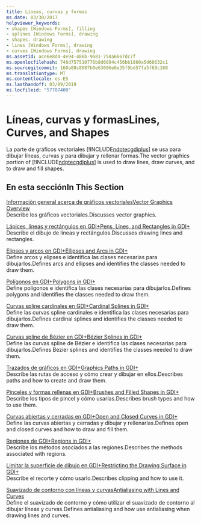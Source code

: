 ```yaml
---
title: Líneas, curvas y formas
ms.date: 03/30/2017
helpviewer_keywords:
- shapes [Windows Forms], filling
- splines [Windows Forms], drawing
- shapes. drawing
- lines [Windows Forms], drawing
- curves [Windows Forms], drawing
ms.assetid: ace6e8d4-4e94-486b-9681-758a6667dc7f
ms.openlocfilehash: 746d757510776b8d6894c456bb1860a5d68632c1
ms.sourcegitcommit: 160a88c8087b0e63606e6e35f9bd57fa5f69c168
ms.translationtype: MT
ms.contentlocale: es-ES
ms.lasthandoff: 03/09/2019
ms.locfileid: "57707400"
---
```

# <a name="lines-curves-and-shapes"></a><span data-ttu-id="54b59-102">Líneas, curvas y formas</span><span class="sxs-lookup"><span data-stu-id="54b59-102">Lines, Curves, and Shapes</span></span>
<span data-ttu-id="54b59-103">La parte de gráficos vectoriales [!INCLUDE[ndptecgdiplus](../../../../includes/ndptecgdiplus-md.md)] se usa para dibujar líneas, curvas y para dibujar y rellenar formas.</span><span class="sxs-lookup"><span data-stu-id="54b59-103">The vector graphics portion of [!INCLUDE[ndptecgdiplus](../../../../includes/ndptecgdiplus-md.md)] is used to draw lines, draw curves, and to draw and fill shapes.</span></span>  
  
## <a name="in-this-section"></a><span data-ttu-id="54b59-104">En esta sección</span><span class="sxs-lookup"><span data-stu-id="54b59-104">In This Section</span></span>  
 [<span data-ttu-id="54b59-105">Información general acerca de gráficos vectoriales</span><span class="sxs-lookup"><span data-stu-id="54b59-105">Vector Graphics Overview</span></span>](vector-graphics-overview.md)  
 <span data-ttu-id="54b59-106">Describe los gráficos vectoriales.</span><span class="sxs-lookup"><span data-stu-id="54b59-106">Discusses vector graphics.</span></span>  
  
 [<span data-ttu-id="54b59-107">Lápices, líneas y rectángulos en GDI+</span><span class="sxs-lookup"><span data-stu-id="54b59-107">Pens, Lines, and Rectangles in GDI+</span></span>](pens-lines-and-rectangles-in-gdi.md)  
 <span data-ttu-id="54b59-108">Describe el dibujo de líneas y rectángulos.</span><span class="sxs-lookup"><span data-stu-id="54b59-108">Discusses drawing lines and rectangles.</span></span>  
  
 [<span data-ttu-id="54b59-109">Elipses y arcos en GDI+</span><span class="sxs-lookup"><span data-stu-id="54b59-109">Ellipses and Arcs in GDI+</span></span>](ellipses-and-arcs-in-gdi.md)  
 <span data-ttu-id="54b59-110">Define arcos y elipses e identifica las clases necesarias para dibujarlos.</span><span class="sxs-lookup"><span data-stu-id="54b59-110">Defines arcs and ellipses and identifies the classes needed to draw them.</span></span>  
  
 [<span data-ttu-id="54b59-111">Polígonos en GDI+</span><span class="sxs-lookup"><span data-stu-id="54b59-111">Polygons in GDI+</span></span>](polygons-in-gdi.md)  
 <span data-ttu-id="54b59-112">Define polígonos e identifica las clases necesarias para dibujarlos.</span><span class="sxs-lookup"><span data-stu-id="54b59-112">Defines polygons and identifies the classes needed to draw them.</span></span>  
  
 [<span data-ttu-id="54b59-113">Curvas spline cardinales en GDI+</span><span class="sxs-lookup"><span data-stu-id="54b59-113">Cardinal Splines in GDI+</span></span>](cardinal-splines-in-gdi.md)  
 <span data-ttu-id="54b59-114">Define las curvas spline cardinales e identifica las clases necesarias para dibujarlos.</span><span class="sxs-lookup"><span data-stu-id="54b59-114">Defines cardinal splines and identifies the classes needed to draw them.</span></span>  
  
 [<span data-ttu-id="54b59-115">Curvas spline de Bézier en GDI+</span><span class="sxs-lookup"><span data-stu-id="54b59-115">Bézier Splines in GDI+</span></span>](bezier-splines-in-gdi.md)  
 <span data-ttu-id="54b59-116">Define las curvas spline de Bézier e identifica las clases necesarias para dibujarlos.</span><span class="sxs-lookup"><span data-stu-id="54b59-116">Defines Bezier splines and identifies the classes needed to draw them.</span></span>  
  
 [<span data-ttu-id="54b59-117">Trazados de gráficos en GDI+</span><span class="sxs-lookup"><span data-stu-id="54b59-117">Graphics Paths in GDI+</span></span>](graphics-paths-in-gdi.md)  
 <span data-ttu-id="54b59-118">Describe las rutas de acceso y cómo crear y dibujar en ellos.</span><span class="sxs-lookup"><span data-stu-id="54b59-118">Describes paths and how to create and draw them.</span></span>  
  
 [<span data-ttu-id="54b59-119">Pinceles y formas rellenas en GDI+</span><span class="sxs-lookup"><span data-stu-id="54b59-119">Brushes and Filled Shapes in GDI+</span></span>](brushes-and-filled-shapes-in-gdi.md)  
 <span data-ttu-id="54b59-120">Describe los tipos de pincel y cómo usarlas.</span><span class="sxs-lookup"><span data-stu-id="54b59-120">Describes brush types and how to use them.</span></span>  
  
 [<span data-ttu-id="54b59-121">Curvas abiertas y cerradas en GDI+</span><span class="sxs-lookup"><span data-stu-id="54b59-121">Open and Closed Curves in GDI+</span></span>](open-and-closed-curves-in-gdi.md)  
 <span data-ttu-id="54b59-122">Define las curvas abiertas y cerradas y dibujar y rellenarlas.</span><span class="sxs-lookup"><span data-stu-id="54b59-122">Defines open and closed curves and how to draw and fill them.</span></span>  
  
 [<span data-ttu-id="54b59-123">Regiones de GDI+</span><span class="sxs-lookup"><span data-stu-id="54b59-123">Regions in GDI+</span></span>](regions-in-gdi.md)  
 <span data-ttu-id="54b59-124">Describe los métodos asociados a las regiones.</span><span class="sxs-lookup"><span data-stu-id="54b59-124">Describes the methods associated with regions.</span></span>  
  
 [<span data-ttu-id="54b59-125">Limitar la superficie de dibujo en GDI+</span><span class="sxs-lookup"><span data-stu-id="54b59-125">Restricting the Drawing Surface in GDI+</span></span>](restricting-the-drawing-surface-in-gdi.md)  
 <span data-ttu-id="54b59-126">Describe el recorte y cómo usarlo.</span><span class="sxs-lookup"><span data-stu-id="54b59-126">Describes clipping and how to use it.</span></span>  
  
 [<span data-ttu-id="54b59-127">Suavizado de contorno con líneas y curvas</span><span class="sxs-lookup"><span data-stu-id="54b59-127">Antialiasing with Lines and Curves</span></span>](antialiasing-with-lines-and-curves.md)  
 <span data-ttu-id="54b59-128">Define el suavizado de contorno y cómo utilizar el suavizado de contorno al dibujar líneas y curvas.</span><span class="sxs-lookup"><span data-stu-id="54b59-128">Defines antialiasing and how use antialiasing when drawing lines and curves.</span></span>

